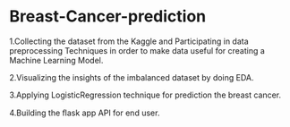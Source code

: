 # Breast-Cancer-prediction

1.Collecting the dataset from the Kaggle and Participating in data preprocessing Techniques in order to make data useful for creating a
Machine Learning Model.

2.Visualizing the insights of the imbalanced dataset by doing EDA.

3.Applying LogisticRegression technique for prediction the breast cancer.

4.Building the ﬂask app API for end user.
